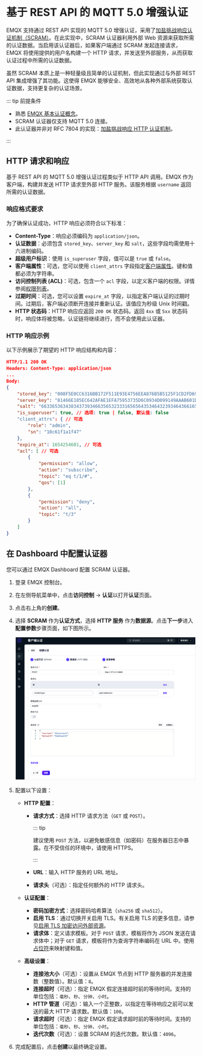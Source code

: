 # 基于 REST API 的 MQTT 5.0 增强认证

EMQX 支持通过 REST API 实现的 MQTT 5.0 增强认证，采用了[加盐挑战响应认证机制（SCRAM）](https://en.wikipedia.org/wiki/Salted_Challenge_Response_Authentication_Mechanism)。在此实现中，SCRAM 认证器利用外部 Web 资源来获取所需的认证数据。当启用该认证器后，如果客户端通过 SCRAM 发起连接请求，EMQX 将使用提供的用户名构建一个 HTTP 请求，并发送至外部服务，从而获取认证过程中所需的认证数据。

虽然 SCRAM 本质上是一种轻量级且简单的认证机制，但此实现通过与外部 REST API 集成增强了其功能。这使得 EMQX 能够安全、高效地从各种外部系统获取认证数据，支持更复杂的认证场景。

::: tip 前提条件

- 熟悉 [EMQX 基本认证概念](./authn.md)。
- SCRAM 认证器仅支持 MQTT 5.0 连接。
- 此认证器并非对 RFC 7804 的实现：[加盐挑战响应 HTTP 认证机制](https://datatracker.ietf.org/doc/html/rfc7804)。

:::

## HTTP 请求和响应

基于 REST API 的 MQTT 5.0 增强认证过程类似于 HTTP API 调用。EMQX 作为客户端，构建并发送 HTTP 请求至外部 HTTP 服务。该服务根据 `username` 返回所需的认证数据。

### 响应格式要求

为了确保认证成功，HTTP 响应必须符合以下标准：

- **Content-Type**：响应必须编码为 `application/json`。
- **认证数据**：必须包含 `stored_key`、`server_key` 和 `salt`，这些字段均需使用十六进制编码。
- **超级用户标识**：使用 `is_superuser` 字段，值可以是 `true` 或 `false`。
- **客户端属性**：可选，您可以使用 `client_attrs` 字段指定[客户端属性](../../client-attributes/client-attributes.md)。键和值都必须为字符串。
- **访问控制列表 (ACL)**：可选，包含一个 `acl` 字段，以定义客户端的权限。详情参阅[权限列表](./acl.md)。
- **过期时间**：可选，您可以设置 `expire_at` 字段，以指定客户端认证的过期时间。过期后，客户端必须断开连接并重新认证。该值应为秒级 Unix 时间戳。
- **HTTP 状态码**：HTTP 响应应返回 `200 OK` 状态码。返回 `4xx` 或 `5xx` 状态码时，响应体将被忽略，认证链将继续进行，而不会使用此认证器。

### HTTP 响应示例

以下示例展示了期望的 HTTP 响应结构和内容：

```json
HTTP/1.1 200 OK
Headers: Content-Type: application/json
...
Body:
{
    "stored_key": "008F5E0CC6316BB172F511E93E4756EEA876B5B5125F1CD2FD69A2C30F9A0D73",
    "server_key": "81466E185EC642AFAE1EFA75953735D6C0934D099149AAAB601D59F8F8162580",
    "salt": "6633653634383437393466356532333165656435346432393464366165393137",
    "is_superuser": true, // 选项: true | false, 默认值: false
    "client_attrs": { // 可选
        "role": "admin",
        "sn": "10c61f1a1f47"
    },
    "expire_at": 1654254601, // 可选
    "acl": [ // 可选
        {
            "permission": "allow",
            "action": "subscribe",
            "topic": "eq t/1/#",
            "qos": [1]
        },
        {
            "permission": "deny",
            "action": "all",
            "topic": "t/3"
        }
    ]
}
```

## 在 Dashboard 中配置认证器

您可以通过 EMQX Dashboard 配置 SCRAM 认证器。

1. 登录 EMQX 控制台。

2. 在左侧导航菜单中，点击**访问控制** -> **认证**以打开**认证**页面。

3. 点击右上角的**创建**。

4. 选择 **SCRAM** 作为**认证方式**，选择 **HTTP 服务** 作为**数据源**。点击**下一步**进入**配置参数**步骤页面，如下图所示。

   ![authn-scram-http](./assets/authn-scram-http.png)

5. 配置以下设置：

   - **HTTP 配置**：

     - **请求方式**：选择 HTTP 请求方法（`GET` 或 `POST`）。

       ::: tip

       建议使用 `POST` 方法，以避免敏感信息（如密码）在服务器日志中暴露。在不受信任的环境中，请使用 HTTPS。

       :::

     - **URL**：输入 HTTP 服务的 URL 地址。

     - **请求头**（可选）：指定任何额外的 HTTP 请求头。

   - **认证配置**：

     - **密码加密方式**：选择密码哈希算法（`sha256` 或 `sha512`）。
     - **启用 TLS**：通过切换开关启用 TLS。有关启用 TLS 的更多信息，请参见[启用 TLS 加密访问外部资源](../../network/overview.md#启用-tls-加密访问外部资源)。
     - **请求体**：定义请求模板。对于 `POST` 请求，模板将作为 JSON 发送在请求体中；对于 `GET` 请求，模板将作为查询字符串编码在 URL 中。使用[占位符](./authn.md#认证占位符)来映射键和值。

   - **高级设置**：

     - **连接池大小**（可选）：设置从 EMQX 节点到 HTTP 服务器的并发连接数（整数值）。默认值：`8`。
     - **连接超时**（可选）：指定 EMQX 假定连接超时前的等待时间。支持的单位包括：`毫秒`、`秒`、`分钟`、`小时`。
     - **HTTP 管道**（可选）：输入一个正整数，以指定在等待响应之前可以发送的最大 HTTP 请求数。默认值：`100`。
     - **请求超时**（可选）：指定 EMQX 假定请求超时前的等待时间。支持的单位包括：`毫秒`、`秒`、`分钟`、`小时`。
     - **迭代次数**（可选）：设置 SCRAM 的迭代次数。默认值：`4096`。

6. 完成配置后，点击**创建**以最终确定设置。